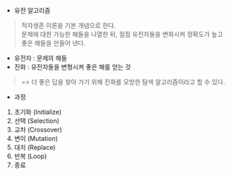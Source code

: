  * 유전 알고리즘
 > 적자생존 이론을 기본 개념으로 한다.  
 > 문제에 대한 가능한 해들을 나열한 뒤, 점점 유전자들을 변화시켜 정확도가 높고 좋은 해들을 만들어 낸다. 
  + 유전자 : 문제의 해들 
  + 진화 : 유전자들을 변형시켜 좋은 해를 얻는 것
 > => 더 좋은 답을 찾아 가기 위해 진화를 모방한 탐색 알고리즘이라고 할 수 있다.
  
  + 과정
  1. 초기화 (Initialize)
  2. 선택 (Selection)
  3. 교차 (Crossover)
  4. 변이 (Mutation)
  5. 대치 (Replace)
  6. 반복 (Loop)
  7. 종료

